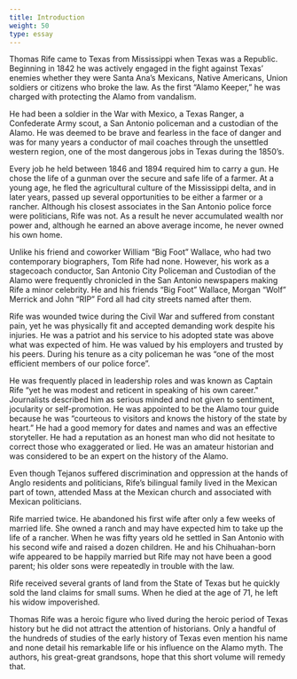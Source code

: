 ```yaml
---
title: Introduction
weight: 50
type: essay
---
```


Thomas Rife came to Texas from Mississippi when Texas was a Republic. Beginning in 1842 he was actively engaged in the fight against Texas’ enemies whether they were Santa Ana’s Mexicans, Native Americans, Union soldiers or citizens who broke the law. As the first “Alamo Keeper,” he was charged with protecting the Alamo from vandalism.

He had been a soldier in the War with Mexico, a Texas Ranger, a Confederate Army scout, a San Antonio policeman and a custodian of the Alamo. He was deemed to be brave and fearless in the face of danger and was for many years a conductor of mail coaches through the unsettled western region, one of the most dangerous jobs in Texas during the 1850’s.

Every job he held between 1846 and 1894 required him to carry a gun. He chose the life of a gunman over the secure and safe life of a farmer. At a young age, he fled the agricultural culture of the Mississippi delta, and in later years, passed up several opportunities to be either a farmer or a rancher. Although his closest associates in the San Antonio police force were politicians, Rife was not. As a result he never accumulated wealth nor power and, although he earned an above average income, he never owned his own home.

Unlike his friend and coworker William “Big Foot” Wallace, who had two contemporary biographers, Tom Rife had none. However, his work as a stagecoach conductor, San Antonio City Policeman and Custodian of the Alamo were frequently chronicled in the San Antonio newspapers making Rife a minor celebrity. He and his friends “Big Foot” Wallace, Morgan “Wolf” Merrick and John “RIP” Ford all had city streets named after them.

Rife was wounded twice during the Civil War and suffered from constant pain, yet he was physically fit and accepted demanding work despite his injuries. He was a patriot and his service to his adopted state was above what was expected of him. He was valued by his employers and trusted by his peers. During his tenure as a city policeman he was “one of the most efficient members of our police force”.

He was frequently placed in leadership roles and was known as Captain Rife “yet he was modest and reticent in speaking of his own career." Journalists described him as serious minded and not given to sentiment, jocularity or self-promotion. He was appointed to be the Alamo tour guide because he was “courteous to visitors and knows the history of the state by heart.” He had a good memory for dates and names and was an effective storyteller. He had a reputation as an honest man who did not hesitate to correct those who exaggerated or lied. He was an amateur historian and was considered to be an expert on the history of the Alamo.

Even though Tejanos suffered discrimination and oppression at the hands of Anglo residents and politicians, Rife’s bilingual family lived in the Mexican part of town, attended Mass at the Mexican church and associated with Mexican politicians.

Rife married twice. He abandoned his first wife after only a few weeks of married life. She owned a ranch and may have expected him to take up the life of a rancher. When he was fifty years old he settled in San Antonio with his second wife and raised a dozen children. He and his Chihuahan-born wife appeared to be happily married but Rife may not have been a good parent; his older sons were repeatedly in trouble with the law.

Rife received several grants of land from the State of Texas but he quickly sold the land claims for small sums.  When he died at the age of 71, he left his widow impoverished.

Thomas Rife was a heroic figure who lived during the heroic period of Texas history but he did not attract the attention of historians. Only a handful of the hundreds of studies of the early history of Texas even mention his name and none detail his remarkable life or his influence on the Alamo myth. The authors, his great-great grandsons, hope that this short volume will remedy that.
